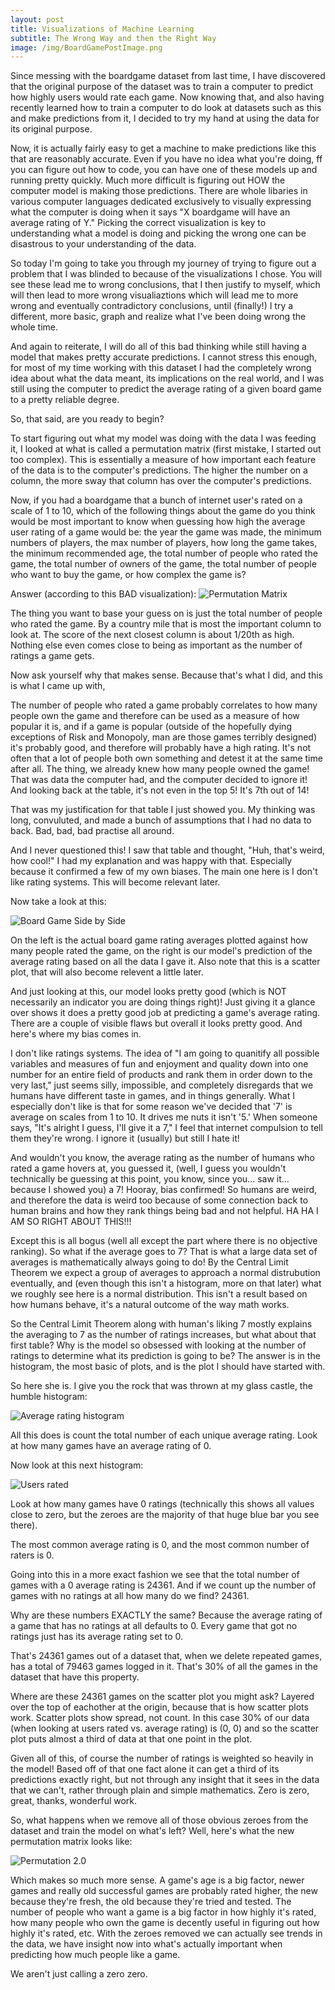 ```yaml
---
layout: post
title: Visualizations of Machine Learning
subtitle: The Wrong Way and then the Right Way
image: /img/BoardGamePostImage.png
---
```


Since messing with the boardgame dataset from last time, I have discovered that the original purpose of the dataset was to train a computer to predict how highly users would rate each game. Now knowing that, and also having recently learned how to train a computer to do look at datasets such as this and make predictions from it, I decided to try my hand at using the data for its original purpose.

Now, it is actually fairly easy to get a machine to make predictions like this that are reasonably accurate. Even if you have no idea what you're doing, ff you can figure out how to code, you can have one of these models up and running pretty quickly. Much more difficult is figuring out HOW the computer model is making those predictions. There are whole libaries in various computer languages dedicated exclusively to visually expressing what the computer is doing when it says "X boardgame will have an average rating of Y." Picking the correct visualization is key to understanding what a model is doing and picking the wrong one can be disastrous to your understanding of the data.

So today I'm going to take you through my journey of trying to figure out a problem that I was blinded to because of the visualizations I chose. You will see these lead me to wrong conclusions, that I then justify to myself, which will then lead to more wrong visualiaztions which will lead me to more wrong and eventually contradictory conclusions, until (finally!) I try a different, more basic, graph and realize what I've been doing wrong the whole time. 

And again to reiterate, I will do all of this bad thinking while still having a model that makes pretty accurate predictions. I cannot stress this enough, for most of my time working with this dataset I had the completely wrong idea about what the data meant, its implications on the real world, and I was still using the computer to predict the average rating of a given board game to a pretty reliable degree. 

So, that said, are you ready to begin?

To start figuring out what my model was doing with the data I was feeding it, I looked at what is called a permutation matrix (first mistake, I started out too complex). This is essentially a measure of how important each feature of the data is to the computer's predictions. The higher the number on a column, the more sway that column has over the computer's predictions. 

Now, if you had a boardgame that a bunch of internet user's rated on a scale of 1 to 10, which of the following things about the game do you think would be most important to know when guessing how high the average user rating of a game would be: the year the game was made, the minimum numbers of players, the max number of players, how long the game takes, the minimum recommended age, the total number of people who rated the game, the total number of owners of the game, the total number of people who want to buy the game, or how complex the game is?

Answer (according to this BAD visualization):
![Permutation Matrix](/img/BoardGamePermutationMatrix.png)

The thing you want to base your guess on is just the total number of people who rated the game. By a country mile that is most the important column to look at. The score of the next closest column is about 1/20th as high. Nothing else even comes close to being as important as the number of ratings a game gets.

Now ask yourself why that makes sense. Because that's what I did, and this is what I came up with,

The number of people who rated a game probably correlates to how many people own the game and therefore can be used as a measure of how popular it is, and if a game is popular (outside of the hopefully dying exceptions of Risk and Monopoly, man are those games terribly designed) it's probably good, and therefore will probably have a high rating. It's not often that a lot of people both own something and detest it at the same time after all. The thing, we already knew how many people owned the game! That was data the computer had, and the computer decided to ignore it! And looking back at the table, it's not even in the top 5! It's 7th out of 14!

That was my justification for that table I just showed you. My thinking was long, convuluted, and made a bunch of assumptions that I had no data to back. Bad, bad, bad practise all around.

And I never questioned this! I saw that table and thought, "Huh, that's weird, how cool!" I had my explanation and was happy with that. Especially because it confirmed a few of my own biases. The main one here is I don't like rating systems. This will become relevant later. 

Now take a look at this:

![Board Game Side by Side](/img/BoardGameSideBySide.png)

On the left is the actual board game rating averages plotted against how many people rated the game, on the right is our model's prediction of the average rating based on all the data I gave it. Also note that this is a scatter plot, that will also become relevent a little later.

And just looking at this, our model looks pretty good (which is NOT necessarily an indicator you are doing things right)! Just giving it a glance over shows it does a pretty good job at predicting a game's average rating. There are a couple of visible flaws but overall it looks pretty good. And here's where my bias comes in.

I don't like ratings systems. The idea of "I am going to quanitify all possible variables and measures of fun and enjoyment and quality down into one number for an entire field of products and rank them in order down to the very last," just seems silly, impossible, and completely disregards that we humans have different taste in games, and in things generally. What I especially don't like is that for some reason we've decided that '7' is average on scales from 1 to 10. It drives me nuts it isn't '5.' When someone says, "It's alright I guess, I'll give it a 7," I feel that internet compulsion to tell them they're wrong. I ignore it (usually) but still I hate it!

And wouldn't you know, the average rating as the number of humans who rated a game hovers at, you guessed it, (well, I guess  you wouldn't technically be guessing at this point, you know, since you... saw it... because I showed you) a 7! Hooray, bias confirmed! So humans are weird, and therefore the data is weird too because of some connection back to human brains and how they rank things being bad and not helpful. HA HA I AM SO RIGHT ABOUT THIS!!!

Except this is all bogus (well all except the part where there is no objective ranking). So what if the average goes to 7? 
That is what a large data set of averages is mathematically always going to do! By the Central Limit Theorem we expect a group of averages to approach a normal distrubution eventually, and (even though this isn't a histogram, more on that later) what we roughly see here is a normal distribution. This isn't a result based on how humans behave, it's a natural outcome of the way math works.

So the Central Limit Theorem along with human's liking 7 mostly explains the averaging to 7 as the number of ratings increases, but what about that first table? Why is the model so obsessed with looking at the number of ratings to determine what its prediction is going to be? The answer is in the histogram, the most basic of plots, and is the plot I should have started with. 

So here she is. I give you the rock that was thrown at my glass castle, the humble histogram: 

![Average rating histogram](/img/BoardGameAverageRatingHistogram.png)

All this does is count the total number of each unique average rating.
Look at how many games have an average rating of 0.

Now look at this next histogram:

![Users rated](/img/BoardGameUsersRatedHistogram.png)

Look at how many games have 0 ratings (technically this shows all values close to zero, but the zeroes are the majority of that huge blue bar you see there).

The most common average rating is 0, and the most common number of raters is 0.

Going into this in a more exact fashion we see that the total number of games with a 0 average rating is 24361.
And if we count up the number of games with no ratings at all how many do we find? 24361.

Why are these numbers EXACTLY the same? Because the average rating of a game that has no ratings at all defaults to 0. Every game that got no ratings just has its average rating set to 0. 

That's 24361 games out of a dataset that, when we delete repeated games, has a total of 79463 games logged in it. That's 30% of all the games in the dataset that have this property.

Where are these 24361 games on the scatter plot you might ask? Layered over the top of eachother at the origin, because that is how scatter plots work. Scatter plots show spread, not count. In this case 30% of our data (when looking at users rated vs. average rating) is (0, 0) and so the scatter plot puts almost a third of data at that one point in the plot.

Given all of this, of course the number of ratings is weighted so heavily in the model! Based off of that one fact alone it can get a third of its predictions exactly right, but not through any insight that it sees in the data that we can't, rather through plain and simple mathematics. Zero is zero, great, thanks, wonderful work.

So, what happens when we remove all of those obvious zeroes from the dataset and train the model on what's left? Well, here's what the new permutation matrix looks like:

![Permutation 2.0](/img/BoardGamePermutationMatrix2.0.png)

Which makes so much more sense. A game's age is a big factor, newer games and really old successful games are probably rated higher, the new because they're fresh, the old because they're tried and tested. The number of people who want a game is a big factor in how highly it's rated, how many people who own the game is decently useful in figuring out how highly it's rated, etc. With the zeroes removed we can actually see trends in the data, we have insight now into what's actually important when predicting how much people like a game.

We aren't just calling a zero zero.
